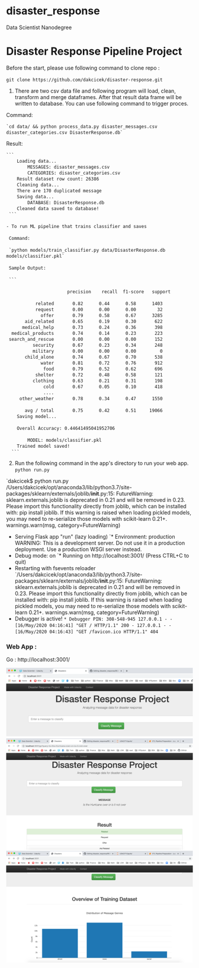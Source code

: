 # disaster_response
Data Scientist Nanodegree

# Disaster Response Pipeline Project

Before the start, please use following command to clone repo  :

`git clone https://github.com/dakcicek/disaster-response.git`

1. There are two csv data file and following program will load, clean, transform and merge dataframes. After that result data frame will be written to database. You can use following command to trigger proces.

Command:
    
    `cd data/ && python process_data.py disaster_messages.csv disaster_categories.csv DisasterResponse.db`
        
Result:     
    
    ```
        Loading data...
            MESSAGES: disaster_messages.csv
            CATEGORIES: disaster_categories.csv
        Result dataset row count: 26386
        Cleaning data...
        There are 170 duplicated message
        Saving data...
            DATABASE: DisasterResponse.db
        Cleaned data saved to database!
     ```
        
    - To run ML pipeline that trains classifier and saves
     
     Command:
     
     `python models/train_classifier.py data/DisasterResponse.db models/classifier.pkl`
        
     Sample Output:
     
     ```
       
                           precision    recall  f1-score   support

               related       0.82      0.44      0.58      1403
               request       0.00      0.00      0.00        32
                 offer       0.79      0.58      0.67      3285
           aid_related       0.65      0.19      0.30       622
          medical_help       0.73      0.24      0.36       398
      medical_products       0.74      0.14      0.23       223
     search_and_rescue       0.00      0.00      0.00       152
              security       0.67      0.23      0.34       248
              military       0.00      0.00      0.00         0
           child_alone       0.74      0.67      0.70       538
                 water       0.81      0.72      0.76       912
                  food       0.79      0.52      0.62       696
               shelter       0.72      0.48      0.58       121
              clothing       0.63      0.21      0.31       198
                  cold       0.67      0.05      0.10       418
                  ....
         other_weather       0.78      0.34      0.47      1550

           avg / total       0.75      0.42      0.51     19066
        Saving model...
        
        Overall Accuracy: 0.44641495041952706

            MODEL: models/classifier.pkl
        Trained model saved!
      ```


2. Run the following command in the app's directory to run your web app.
    `python run.py`
    
`dakcicek$ python run.py
/Users/dakcicek/opt/anaconda3/lib/python3.7/site-packages/sklearn/externals/joblib/__init__.py:15: FutureWarning: sklearn.externals.joblib is deprecated in 0.21 and will be removed in 0.23. Please import this functionality directly from joblib, which can be installed with: pip install joblib. If this warning is raised when loading pickled models, you may need to re-serialize those models with scikit-learn 0.21+.
  warnings.warn(msg, category=FutureWarning)
 * Serving Flask app "run" (lazy loading)
 `* Environment: production
   WARNING: This is a development server. Do not use it in a production deployment.
   Use a production WSGI server instead.
 * Debug mode: on
 `* Running on http://localhost:3001/ (Press CTRL+C to quit)
 * Restarting with fsevents reloader
`/Users/dakcicek/opt/anaconda3/lib/python3.7/site-packages/sklearn/externals/joblib/__init__.py:15: FutureWarning: sklearn.externals.joblib is deprecated in 0.21 and will be removed in 0.23. Please import this functionality directly from joblib, which can be installed with: pip install joblib. If this warning is raised when loading pickled models, you may need to re-serialize those models with scikit-learn 0.21+.
  warnings.warn(msg, category=FutureWarning)
 * Debugger is active!
` * Debugger PIN: 308-548-945
127.0.0.1 - - [16/May/2020 04:16:41] "GET / HTTP/1.1" 200 -
127.0.0.1 - - [16/May/2020 04:16:43] "GET /favicon.ico HTTP/1.1" 404 `


### Web App :

Go : http://localhost:3001/


![home page](https://github.com/dakcicek/disaster_response/blob/master/app/screen-1.png)
![query text](https://github.com/dakcicek/disaster_response/blob/master/app/screen-2.png)
![visualizations](https://github.com/dakcicek/disaster_response/blob/master/app/screen-3.png)
